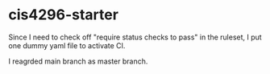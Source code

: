 # cis4296-starter

Since I need to check off "require status checks to pass" in the ruleset, I put one dummy yaml file to activate CI.

I reagrded main branch as master branch.
